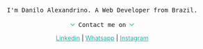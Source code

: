 <p align="center">
  <samp>
    I'm Danilo Alexandrino. A Web Developer from Brazil. 
     <br><br>
     <img width="10px" src="https://raw.githubusercontent.com/arielff3/arielff3/68f5b4bc764182ed14a00d18ed802bd5b1977548/.github/arrow.svg" alt="arrow"/> Contact me on <img width="10px" src="https://raw.githubusercontent.com/arielff3/arielff3/68f5b4bc764182ed14a00d18ed802bd5b1977548/.github/arrow.svg" alt="arrow"/>
  </samp>
</p>

<p align="center">
  <a style="color:#1BB5A2" href="https://www.linkedin.com/in/danilo-alexandrino-4aaa1518b/">Linkedin</a> |
  <a style="color:#1BB5A2" href="https://api.whatsapp.com/send?phone=5585996074916&text=Ol%C3%A1%2C%20vim%20pelo%20seu%20github">Whatsapp</a> |
  <a style="color:#1BB5A2" href="https://www.instagram.com/daniloaldm/">Instagram</a>
</p>
<!--
**arielff3/arielff3** is a ✨ _special_ ✨ repository because its `README.md` (this file) appears on your GitHub profile.

Here are some ideas to get you started:

- 🔭 I’m currently working on ...
- 🌱 I’m currently learning ...
- 👯 I’m looking to collaborate on ...
- 🤔 I’m looking for help with ...
- 💬 Ask me about ...
- 📫 How to reach me: ...
- 😄 Pronouns: ...
- ⚡ Fun fact: ...
-->

